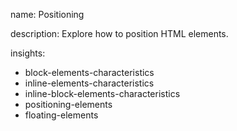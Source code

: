 name: Positioning

description: Explore how to position HTML elements.

insights:
  - block-elements-characteristics
  - inline-elements-characteristics
  - inline-block-elements-characteristics
  - positioning-elements
  - floating-elements
 
